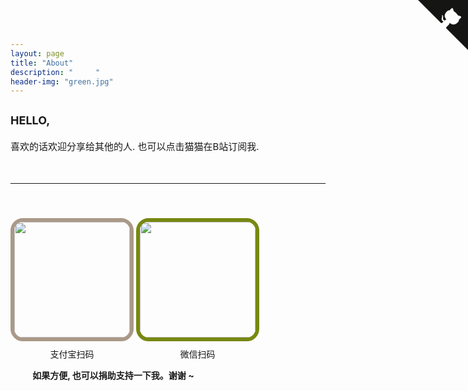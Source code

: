 ```yaml
---
layout: page
title: "About"
description: "     " 
header-img: "green.jpg"
---
```


<a href="https://space.bilibili.com/545545/#/" target="_blank" class="github-corner"><svg width="80" height="80" viewBox="0 0 250 250" style="fill:#151513; color:#fff; position: absolute; top: 0; border: 0; right: 0;"><path d="M0,0 L115,115 L130,115 L142,142 L250,250 L250,0 Z"></path><path d="M128.3,109.0 C113.8,99.7 119.0,89.6 119.0,89.6 C122.0,82.7 120.5,78.6 120.5,78.6 C119.2,72.0 123.4,76.3 123.4,76.3 C127.3,80.9 125.5,87.3 125.5,87.3 C122.9,97.6 130.6,101.9 134.4,103.2" fill="currentColor" style="transform-origin: 130px 106px;" class="octo-arm"></path><path d="M115.0,115.0 C114.9,115.1 118.7,116.5 119.8,115.4 L133.7,101.6 C136.9,99.2 139.9,98.4 142.2,98.6 C133.8,88.0 127.5,74.4 143.8,58.0 C148.5,53.4 154.0,51.2 159.7,51.0 C160.3,49.4 163.2,43.6 171.4,40.1 C171.4,40.1 176.1,42.5 178.8,56.2 C183.1,58.6 187.2,61.8 190.9,65.4 C194.5,69.0 197.7,73.2 200.1,77.6 C213.8,80.2 216.3,84.9 216.3,84.9 C212.7,93.1 206.9,96.0 205.4,96.6 C205.1,102.4 203.0,107.8 198.3,112.5 C181.9,128.9 168.3,122.5 157.7,114.1 C157.9,116.9 156.7,120.9 152.7,124.9 L141.0,136.5 C139.8,137.7 141.6,141.9 141.8,141.8 Z" fill="currentColor" class="octo-body"></path></svg></a><style>.github-corner:hover .octo-arm{animation:octocat-wave 560ms ease-in-out}@keyframes octocat-wave{0%,100%{transform:rotate(0)}20%,60%{transform:rotate(-25deg)}40%,80%{transform:rotate(10deg)}}@media (max-width:500px){.github-corner:hover .octo-arm{animation:none}.github-corner .octo-arm{animation:octocat-wave 560ms ease-in-out}}</style>




<div id="donate-text-div" style="display: inline-block; font-size: 15px; vertical-align: top;  width: 100%;">

<span style="font-weight: bolder; font-size: larger;">HELLO,</span>

<div style="margin-top:20px;">
<p>
喜欢的话欢迎分享给其他的人. 也可以点击猫猫在B站订阅我.
</p>
<p>

<br>
</p>



----


<div id="donate-barcode-div" style="font-size:14px">
  
<div style="text-align: center; margin-top: 40px; display:inline-block;">
<img src="http://s10.sinaimg.cn/orignal/005IPc5nzy7ht5X30ql19&690" style="border: 6px solid #aa9988; border-radius: 20px 20px; width: 185px;">
<div style="margin-top: 10px; text-align: center;">支付宝扫码</div>
</div>



<div style="text-align: center; margin-top: 40px; display:inline-block;">
<img src="http://s13.sinaimg.cn/orignal/005IPc5nzy7ht5BAy5K3c&690" style="border: 6px solid #778811; border-radius: 20px 20px; width: 185px;">
<div style="margin-top: 10px; text-align: center;">微信扫码</div>
</div>


<div style="text-align: center; margin-top: 10px; ">
<div style="margin-top: 10px;margin-left: 7%;text-align: left;">

  <span style="font-weight:bold;"> 如果方便, 也可以捐助支持一下我。谢谢 ~</span>

</div>
</div>


